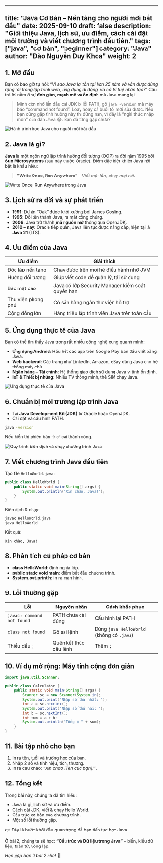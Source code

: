 ---
title: "Java Cơ Bản – Nền tảng cho người mới bắt đầu"
date: 2025-09-10
draft: false
description: "Giới thiệu Java, lịch sử, ưu điểm, cách cài đặt môi trường và viết chương trình đầu tiên."
tags: ["java", "cơ bản", "beginner"]
category: "Java"
author: "Đào Nguyễn Duy Khoa"
weight: 2
-----------------------------

## 1. Mở đầu

Bạn có bao giờ tự hỏi: *“Vì sao Java lại tồn tại hơn 25 năm và vẫn được dùng rộng rãi trong lập trình web, ứng dụng di động, và cả trí tuệ nhân tạo?”*
Câu trả lời nằm ở sự **đơn giản, mạnh mẽ và ổn định** mà Java mang lại.

> Mình còn nhớ lần đầu cài JDK bị lỗi PATH, gõ `java -version` mà máy báo “command not found”. Loay hoay cả buổi tối mới sửa được. Nếu bạn cũng gặp tình huống này thì đừng nản, vì đây là “nghi thức nhập môn” của dân Java 😂. Bạn đã từng gặp chưa?

![Hành trình học Java cho người mới bắt đầu](/images/java-learning-roadmap.png)

## 2. Java là gì?

**Java** là một ngôn ngữ lập trình hướng đối tượng (OOP) ra đời năm 1995 bởi **Sun Microsystems** (sau này thuộc Oracle).
Điểm đặc biệt khiến Java nổi bật là khẩu hiệu:

> **"Write Once, Run Anywhere"** – *Viết một lần, chạy mọi nơi.*

![Write Once, Run Anywhere trong Java](/images/java-write-once-run-anywhere.png)

## 3. Lịch sử ra đời và sự phát triển

* **1991**: Dự án “Oak” được khởi xướng bởi James Gosling.
* **1995**: Đổi tên thành Java, ra mắt công chúng.
* **2006**: Java trở thành **mã nguồn mở** thông qua OpenJDK.
* **2010 – nay**: Oracle tiếp quản, Java liên tục được nâng cấp, hiện tại là **Java 21** (LTS).


## 4. Ưu điểm của Java

| Ưu điểm            | Giải thích                                       |
| ------------------ | ------------------------------------------------ |
| Độc lập nền tảng   | Chạy được trên mọi hệ điều hành nhờ JVM          |
| Hướng đối tượng    | Giúp viết code dễ quản lý, tái sử dụng           |
| Bảo mật cao        | Java có lớp Security Manager kiểm soát quyền hạn |
| Thư viện phong phú | Có sẵn hàng ngàn thư viện hỗ trợ                 |
| Cộng đồng lớn      | Hàng triệu lập trình viên Java trên toàn cầu     |

## 5. Ứng dụng thực tế của Java

Bạn có thể tìm thấy Java trong rất nhiều công nghệ xung quanh mình:

* **Ứng dụng Android**: Hầu hết các app trên Google Play ban đầu viết bằng Java.
* **Web backend**: Các trang như LinkedIn, Amazon, eBay dùng Java cho hệ thống máy chủ.
* **Ngân hàng – Tài chính**: Hệ thống giao dịch sử dụng Java vì tính ổn định.
* **IoT & Thiết bị nhúng**: Nhiều TV thông minh, thẻ SIM chạy Java.

![Ứng dụng thực tế của Java](/images/java-applications.png)

## 6. Chuẩn bị môi trường lập trình Java

* Tải **Java Development Kit (JDK)** từ Oracle hoặc OpenJDK.
* Cài đặt và cấu hình PATH.

```bash
java -version
```

Nếu hiển thị phiên bản → ✅ cài thành công.

![Quy trình biên dịch và chạy chương trình Java](/images/java-compile-run-process.png)

## 7. Viết chương trình Java đầu tiên
Tạo file `HelloWorld.java`:

```java
public class HelloWorld {
    public static void main(String[] args) {
        System.out.println("Xin chào, Java!");
    }
}
```

Biên dịch & chạy:

```bash
javac HelloWorld.java
java HelloWorld
```

Kết quả:

```
Xin chào, Java!
```


## 8. Phân tích cú pháp cơ bản

* **class HelloWorld**: định nghĩa lớp.
* **public static void main**: điểm bắt đầu chương trình.
* **System.out.println**: in ra màn hình.


## 9. Lỗi thường gặp

| Lỗi                        | Nguyên nhân            | Cách khắc phục                            |
| -------------------------- | ---------------------- | ----------------------------------------- |
| `javac: command not found` | PATH chưa cài đúng     | Cấu hình lại PATH                         |
| `class not found`          | Gõ sai lệnh            | Dùng `java HelloWorld` (không có `.java`) |
| Thiếu dấu `;`              | Quên kết thúc câu lệnh | Thêm `;`                                  |


## 10. Ví dụ mở rộng: Máy tính cộng đơn giản

```java
import java.util.Scanner;

public class Calculator {
    public static void main(String[] args) {
        Scanner sc = new Scanner(System.in);
        System.out.print("Nhập số thứ nhất: ");
        int a = sc.nextInt();
        System.out.print("Nhập số thứ hai: ");
        int b = sc.nextInt();
        int sum = a + b;
        System.out.println("Tổng = " + sum);
    }
}
```

## 11. Bài tập nhỏ cho bạn

1. In ra tên, tuổi và trường học của bạn.
2. Nhập 2 số và tính hiệu, tích, thương.
3. In ra câu chào: *“Xin chào [Tên của bạn]!”*.


## 12. Tổng kết

Trong bài này, chúng ta đã tìm hiểu:

* Java là gì, lịch sử và ưu điểm.
* Cách cài JDK, viết & chạy Hello World.
* Cấu trúc cơ bản của chương trình.
* Một số lỗi thường gặp.

👉 Đây là bước khởi đầu quan trọng để bạn tiếp tục học Java.

Ở bài 2, chúng ta sẽ học:
**“Cấu trúc và Dữ liệu trong Java”** – biến, kiểu dữ liệu, toán tử, vòng lặp.


*Hẹn gặp bạn ở bài 2 nhé!* 🚀